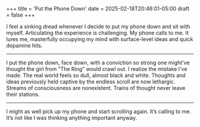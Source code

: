 +++
title = 'Put the Phone Down'
date = 2025-02-18T20:46:01-05:00
draft = false
+++

I feel a sinking dread whenever I decide to put my phone down and sit with myself. Articulating the experience is challenging. My phone calls to me. It lures me, masterfully occupying my mind with surface-level ideas and quick dopamine hits.

---

I put the phone down, face down, with a conviction so strong one might've thought the girl from “The Ring” would crawl out. I realize the mistake I've made. The real world feels so dull, almost black and white. Thoughts and ideas previously held captive by the endless scroll are now lethargic. Streams of consciousness are nonexistent. Trains of thought never leave their stations.

---

I might as well pick up my phone and start scrolling again. It’s calling to me. It’s not like I was thinking anything important anyway.
